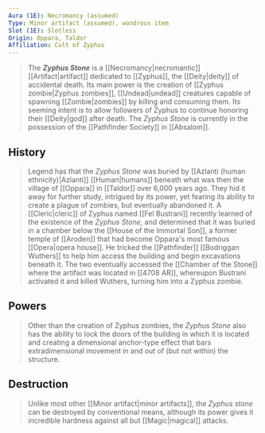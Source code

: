 ```yaml
---
Aura (1E): Necromancy (assumed)
Type: Minor artifact (assumed), wondrous item
Slot (1E): Slotless
Origin: Oppara, Taldor
Affiliation: Cult of Zyphus
---
```


> The ***Zyphus Stone*** is a [[Necromancy|necromantic]] [[Artifact|artifact]] dedicated to [[Zyphus]], the [[Deity|deity]] of accidental death. Its main power is the creation of [[Zyphus zombie|Zyphus zombies]], [[Undead|undead]] creatures capable of spawning [[Zombie|zombies]] by killing and consuming them. Its seeming intent is to allow followers of Zyphus to continue honoring their [[Deity|god]] after death. The *Zyphus Stone* is currently in the possession of the [[Pathfinder Society]] in [[Absalom]].



## History

> Legend has that the *Zyphus Stone* was buried by [[Azlanti (human ethnicity)|Azlanti]] [[Human|humans]] beneath what was then the village of [[Oppara]] in [[Taldor]] over 6,000 years ago. They hid it away for further study, intrigued by its power, yet fearing its ability to create a plague of zombies, but eventually abandoned it.
> A [[Cleric|cleric]] of Zyphus named [[Fel Bustrani]] recently learned of the existence of the *Zyphus Stone*, and determined that it was buried in a chamber below the [[House of the Immortal Son]], a former temple of [[Aroden]] that had become Oppara's most famous [[Opera|opera house]]. He tricked the [[Pathfinder]] [[Bodriggan Wuthers]] to help him access the building and begin excavations beneath it. The two eventually accessed the [[Chamber of the Stone]] where the artifact was located in [[4708 AR]], whereupon Bustrani activated it and killed Wuthers, turning him into a Zyphus zombie.


## Powers

> Other than the creation of Zyphus zombies, the *Zyphus Stone* also has the ability to lock the doors of the building in which it is located and creating a dimensional anchor-type effect that bars extradimensional movement in and out of (but not within) the structure.


## Destruction

> Unlike most other [[Minor artifact|minor artifacts]], the *Zyphus stone* can be destroyed by conventional means, although its power gives it incredible hardness against all but [[Magic|magical]] attacks.







